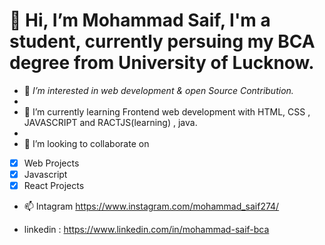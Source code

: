 <h1>👋 Hi, I’m Mohammad Saif, I'm a student, currently persuing my BCA degree from University of Lucknow. </h1>  

- 👀 <em> I’m interested in web development & open Source Contribution. </em>
- 
- 🌱 I’m currently learning  Frontend web development with HTML, CSS , JAVASCRIPT and RACTJS(learning) , java.
- 
- 💞️ I’m looking to collaborate on
  
- [x] Web Projects
- [x] Javascript 
- [x] React Projects

- 📫 Intagram https://www.instagram.com/mohammad_saif274/
  
- linkedin : https://www.linkedin.com/in/mohammad-saif-bca

<!---
Thebeast01/Thebeast01 is a ✨ special ✨ repository because its `README.md` (this file) appears on your GitHub profile.
You can click the Preview link to take a look at your changes.
--->
